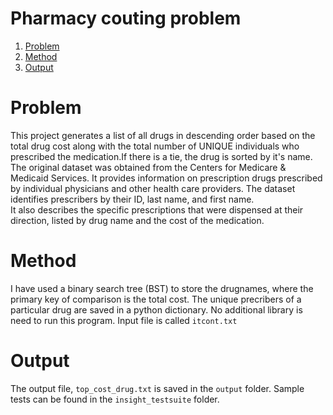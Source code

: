 # Pharmacy couting problem 
1. [Problem](README.md#problem)
2. [Method](README.md#method)
3. [Output](README.md#output)

# Problem

This project generates a list of all drugs in descending order based on the total drug cost 
along with the total number of UNIQUE individuals who prescribed the medication.If there is a tie, 
the drug is sorted by it's name. The original dataset was obtained from the Centers for Medicare 
& Medicaid Services. It provides information on prescription drugs prescribed by individual 
physicians and other health care providers. The dataset identifies prescribers by their ID, last name, and first name.  
It also describes the specific prescriptions that were dispensed at their direction, listed by 
drug name and the cost of the medication. 



# Method

I have used a binary search tree (BST) to store the drugnames, where the primary key of comparison is 
the total cost. The unique precribers of a particular drug are saved in a python dictionary. 
No additional library is need to run this program. Input file is called `itcont.txt`

# Output 

The output file, `top_cost_drug.txt` is saved in the `output` folder. Sample tests can be found in the 
`insight_testsuite` folder.




